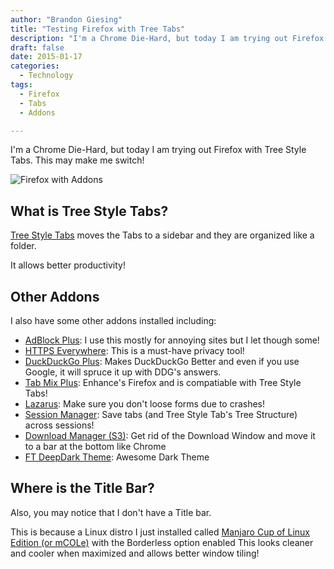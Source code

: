 ```yaml
---
author: "Brandon Giesing"
title: "Testing Firefox with Tree Tabs"
description: "I'm a Chrome Die-Hard, but today I am trying out Firefox with Tree Style Tabs. Will this make me switch?﻿"
draft: false
date: 2015-01-17
categories:
  - Technology
tags:
  - Firefox
  - Tabs
  - Addons

---
```


I'm a Chrome Die-Hard, but today I am trying out Firefox with Tree Style Tabs. This may make me switch!

![Firefox with Addons](http://i.imgur.com/HS4ykf8.png)

## What is Tree Style Tabs?

[Tree Style Tabs][1] moves the Tabs to a sidebar and they are organized like a
folder.

It allows better productivity!

## Other Addons

I also have some other addons installed including:

- [AdBlock Plus][2]: I use this mostly for annoying sites but I let though some!
- [HTTPS Everywhere][3]: This is a must-have privacy tool!
- [DuckDuckGo Plus][4]: Makes DuckDuckGo Better and even if you use Google, it
  will spruce it up with DDG's answers.
- [Tab Mix Plus][5]: Enhance's Firefox and is compatiable with Tree Style Tabs!
- [Lazarus][6]: Make sure you don't loose forms due to crashes!
- [Session Manager][7]: Save tabs (and Tree Style Tab's Tree Structure) across
  sessions!
- [Download Manager (S3)][8]: Get rid of the Download Window and move it to a
  bar at the bottom like Chrome
- [FT DeepDark Theme][9]: Awesome Dark Theme

## Where is the Title Bar?

Also, you may notice that I don't have a Title bar.

This is because a Linux distro I just installed called [Manjaro Cup of Linux
Edition (or mCOLe)][10] with the Borderless option enabled This looks cleaner
and cooler when maximized and allows better window tiling!

[1]: https://addons.mozilla.org/en-US/firefox/addon/tree-style-tab/
[2]: https://adblockplus.org/en/
[3]: https://www.eff.org/https-everywhere
[4]: http://ddg.gg
[5]: http://tmp.garyr.net/
[6]: http://getlazarus.com/
[7]: http://sessionmanager.mozdev.org/
[8]: http://www.s3blog.org/
[9]: https://addons.mozilla.org/en-US/firefox/addon/ft-deepdark/
[10]: http://cupoflinux.com
